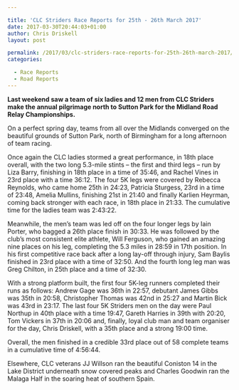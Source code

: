 ```yaml
---

title: 'CLC Striders Race Reports for 25th - 26th March 2017'
date: 2017-03-30T20:44:03+01:00
author: Chris Driskell
layout: post

permalink: /2017/03/clc-striders-race-reports-for-25th-26th-march-2017/
categories:

  - Race Reports
  - Road Reports
---
```



**Last weekend saw a team of six ladies and 12 men from CLC Striders make the annual pilgrimage north to Sutton Park for the Midland Road Relay Championships.**

On a perfect spring day, teams from all over the Midlands converged on the beautiful grounds of Sutton Park, north of Birmingham for a long afternoon of team racing.

Once again the CLC ladies stormed a great performance, in 18th place overall, with the two long 5.3-mile stints – the first and third legs – run by Liza Barry, finishing in 18th place in a time of 35:46, and Rachel Vines in 23rd place with a time 36:12. The four 5K legs were covered by Rebecca Reynolds, who came home 25th in 24:23, Patricia Sturgess, 23rd in a time of 23:48, Amelia Mullins, finishing 21st in 21:40 and finally Karlien Heyrman, coming back stronger with each race, in 18th place in 21:33. The cumulative time for the ladies team was 2:43:22.

Meanwhile, the men’s team was led off on the four longer legs by Iain Porter, who bagged a 26th place finish in 30:33. He was followed by the club’s most consistent elite athlete, Will Ferguson, who gained an amazing nine places on his leg, completing the 5.3 miles in 28:59 in 17th position. In his first competitive race back after a long lay-off through injury, Sam Baylis finished in 23rd place with a time of 32:50. And the fourth long leg man was Greg Chilton, in 25th place and a time of 32:30.

With a strong platform built, the first four 5K-leg runners completed their runs as follows: Andrew Gage was 36th in 22:57, debutant James Gibbs was 35th in 20:58, Christopher Thomas was 42nd in 25:27 and Martin Bick was 43rd in 23:17. The last four 5K Striders men on the day were Paul Northup in 40th place with a time 19:47, Gareth Harries in 39th with 20:20, Tom Vickers in 37th in 20:06 and, finally, loyal club man and team organiser for the day, Chris Driskell, with a 35th place and a strong 19:00 time.

Overall, the men finished in a credible 33rd place out of 58 complete teams in a cumulative time of 4:56:44.

Elsewhere, CLC veterans JJ Willson ran the beautiful Coniston 14 in the Lake District underneath snow covered peaks and Charles Goodwin ran the Malaga Half in the soaring heat of southern Spain.